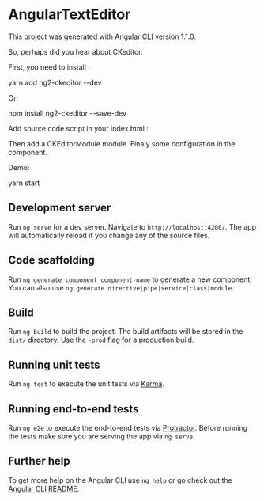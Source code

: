# AngularTextEditor

This project was generated with [Angular CLI](https://github.com/angular/angular-cli) version 1.1.0.

So, perhaps did you hear about CKeditor.

First, you need to install :

yarn add ng2-ckeditor --dev

Or;

npm install ng2-ckeditor --save-dev


Add source code script in your index.html :

<script src="https://cdn.ckeditor.com/4.5.11/full/ckeditor.js"></script>

Then add a CKEditorModule module.
Finaly some configuration in the component.

Demo: 

yarn start


## Development server

Run `ng serve` for a dev server. Navigate to `http://localhost:4200/`. The app will automatically reload if you change any of the source files.

## Code scaffolding

Run `ng generate component component-name` to generate a new component. You can also use `ng generate directive|pipe|service|class|module`.

## Build

Run `ng build` to build the project. The build artifacts will be stored in the `dist/` directory. Use the `-prod` flag for a production build.

## Running unit tests

Run `ng test` to execute the unit tests via [Karma](https://karma-runner.github.io).

## Running end-to-end tests

Run `ng e2e` to execute the end-to-end tests via [Protractor](http://www.protractortest.org/).
Before running the tests make sure you are serving the app via `ng serve`.

## Further help

To get more help on the Angular CLI use `ng help` or go check out the [Angular CLI README](https://github.com/angular/angular-cli/blob/master/README.md).
